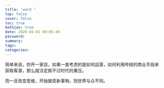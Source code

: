 ```yaml
---
title: 'word '
top: false
cover: false
toc: true
mathjax: true
date: 2020-04-01 00:05:49
password:
summary:
tags:
categories:
---
```


简单来说，你开一家店，如果一直考虑的是如何运营，如何利用传统的商业手段来获取客源，那么就注定抵不过时代的重压。



而一旦改变思维，开始接受新事物，则世界与众不同。